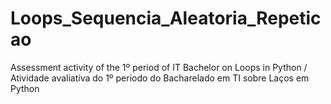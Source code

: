 # Loops_Sequencia_Aleatoria_Repeticao
Assessment activity of the 1º period of IT Bachelor on Loops in Python / Atividade avaliativa do 1º periodo do Bacharelado em TI sobre Laços em Python
